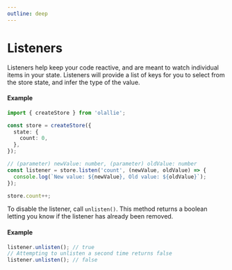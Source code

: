 ```yaml
---
outline: deep
---
```

# Listeners

Listeners help keep your code reactive, and are meant to watch individual items in your state. Listeners will provide a list of keys for you to select from the store state, and infer the type of the value.

#### Example

```typescript
import { createStore } from 'olallie';

const store = createStore({
  state: {
    count: 0,
  },
});

// (parameter) newValue: number, (parameter) oldValue: number
const listener = store.listen('count', (newValue, oldValue) => {
  console.log(`New value: ${newValue}, Old value: ${oldValue}`);
});

store.count++;
```

To disable the listener, call `unlisten()`. This method returns a boolean letting you know if the listener has already been removed.

#### Example

```typescript
listener.unlisten(); // true
// Attempting to unlisten a second time returns false
listener.unlisten(); // false
```